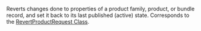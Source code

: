 Reverts changes done to properties of a product family, product, or bundle record, and set it back to its last published (active) state. 
Corresponds to the [RevertProductRequest Class](https://msdn.microsoft.com/library/microsoft.crm.sdk.messages.revertproductrequest.aspx).
